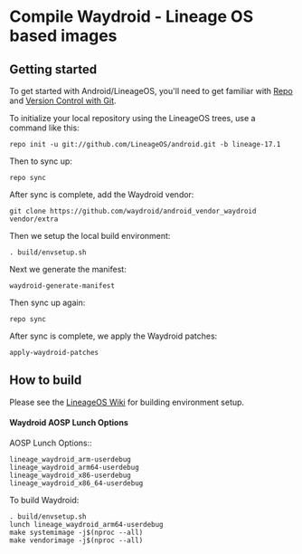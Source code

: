 # Compile Waydroid - Lineage OS based images

## Getting started

To get started with Android/LineageOS, you'll need to get familiar with [Repo](https://source.android.com/source/using-repo.html) and [Version Control with Git](https://source.android.com/source/version-control.html).

To initialize your local repository using the LineageOS trees, use a command like this:

```text
repo init -u git://github.com/LineageOS/android.git -b lineage-17.1
```

Then to sync up:

```text
repo sync
```

After sync is complete, add the Waydroid vendor:

```text
git clone https://github.com/waydroid/android_vendor_waydroid vendor/extra
```

Then we setup the local build environment:

```text
. build/envsetup.sh
```

Next we generate the manifest:

```text
waydroid-generate-manifest
```

Then sync up again:

```text
repo sync
```

After sync is complete, we apply the Waydroid patches:

```text
apply-waydroid-patches
```

## How to build

Please see the [LineageOS Wiki](https://wiki.lineageos.org/) for building environment setup.

#### Waydroid AOSP Lunch Options

AOSP Lunch Options::

```text
lineage_waydroid_arm-userdebug
lineage_waydroid_arm64-userdebug
lineage_waydroid_x86-userdebug
lineage_waydroid_x86_64-userdebug
```

To build Waydroid:

```text
. build/envsetup.sh
lunch lineage_waydroid_arm64-userdebug
make systemimage -j$(nproc --all)
make vendorimage -j$(nproc --all)
```

